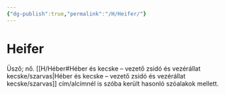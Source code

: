 ```yaml
---
{"dg-publish":true,"permalink":"/H/Heifer/"}
---
```



# Heifer

Üsző; nő. [[H/Héber#Héber és kecske – vezető zsidó és vezérállat kecske/szarvas\|Héber és kecske – vezető zsidó és vezérállat kecske/szarvas]] cím/alcímnél is szóba került hasonló szóalakok mellett.  